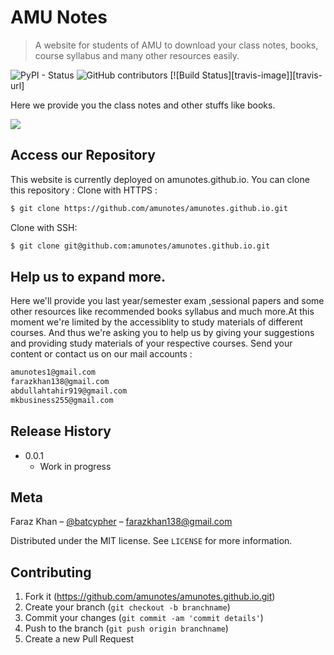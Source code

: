 # AMU Notes
> A website for students of AMU to download your class notes, books, course syllabus and many other resources easily.

![PyPI - Status](https://img.shields.io/pypi/status/django)
![GitHub contributors](https://img.shields.io/github/contributors/amunotes1/amunotes.github.io)
[![Build Status][travis-image]][travis-url]

Here we provide you the class notes and other stuffs like books.

![](amudesk.jpeg)

## Access our Repository

This website is currently deployed on amunotes.github.io.
You can clone this repository :
Clone with HTTPS :
```sh
$ git clone https://github.com/amunotes/amunotes.github.io.git
```
Clone with SSH:
```sh
$ git clone git@github.com:amunotes/amunotes.github.io.git
```
 

## Help us to expand more.

Here we'll provide you last year/semester exam ,sessional papers and some other resources like recommended books
syllabus and much more.At this moment we're limited by the accessiblity to study materials of different courses. And thus we're asking you to help us by giving your suggestions and providing study materials of your respective courses. Send your content or contact us on our mail accounts :
```sh
amunotes1@gmail.com
farazkhan138@gmail.com
abdullahtahir919@gmail.com
mkbusiness255@gmail.com
```



## Release History

* 0.0.1
    * Work in progress

## Meta

Faraz Khan – [@batcypher](https://twitter.com/batcypher) – farazkhan138@gmail.com

Distributed under the MIT license. See ``LICENSE`` for more information.


## Contributing

1. Fork it (<https://github.com/amunotes/amunotes.github.io.git>)
2. Create your branch (`git checkout -b branchname`)
3. Commit your changes (`git commit -am 'commit details'`)
4. Push to the branch (`git push origin branchname`)
5. Create a new Pull Request
